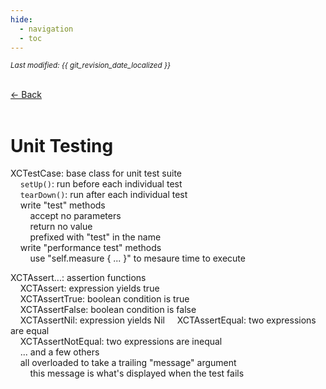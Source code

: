 ```yaml
---
hide:
  - navigation
  - toc
---
```


<small><i>Last modified: {{ git_revision_date_localized }}</i></small>

<div class="back-button">
    <br>
    <a href="javascript:history.back()">← Back</a>
    <br>
    <br>
</div>

# Unit Testing

XCTestCase: base class for unit test suite  
&nbsp;&nbsp;&nbsp;&nbsp;`setUp()`: run before each individual test  
&nbsp;&nbsp;&nbsp;&nbsp;`tearDown()`: run after each individual test  
&nbsp;&nbsp;&nbsp;&nbsp;write "test" methods  
&nbsp;&nbsp;&nbsp;&nbsp;&nbsp;&nbsp;&nbsp;&nbsp;accept no parameters  
&nbsp;&nbsp;&nbsp;&nbsp;&nbsp;&nbsp;&nbsp;&nbsp;return no value  
&nbsp;&nbsp;&nbsp;&nbsp;&nbsp;&nbsp;&nbsp;&nbsp;prefixed with "test" in the name  
&nbsp;&nbsp;&nbsp;&nbsp;write "performance test" methods  
&nbsp;&nbsp;&nbsp;&nbsp;&nbsp;&nbsp;&nbsp;&nbsp;use "self.measure { ... }" to mesaure time to execute  


XCTAssert...: assertion functions  
&nbsp;&nbsp;&nbsp;&nbsp;XCTAssert: expression yields true  
&nbsp;&nbsp;&nbsp;&nbsp;XCTAssertTrue: boolean condition is true  
&nbsp;&nbsp;&nbsp;&nbsp;XCTAssertFalse: boolean condition is false  
&nbsp;&nbsp;&nbsp;&nbsp;XCTAssertNil: expression yields Nil 
&nbsp;&nbsp;&nbsp;&nbsp;XCTAssertEqual: two expressions are equal  
&nbsp;&nbsp;&nbsp;&nbsp;XCTAssertNotEqual: two expressions are inequal  
&nbsp;&nbsp;&nbsp;&nbsp;... and a few others  
&nbsp;&nbsp;&nbsp;&nbsp;all overloaded to take a trailing "message" argument  
&nbsp;&nbsp;&nbsp;&nbsp;&nbsp;&nbsp;&nbsp;&nbsp;this message is what's displayed when the test fails